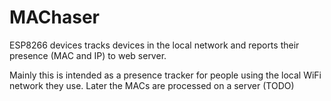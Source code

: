 # MAChaser
ESP8266 devices tracks devices in the local network and reports their presence (MAC and IP) to web server.

Mainly this is intended as a presence tracker for people using the local WiFi network they use. Later the MACs are processed on a server (TODO)
